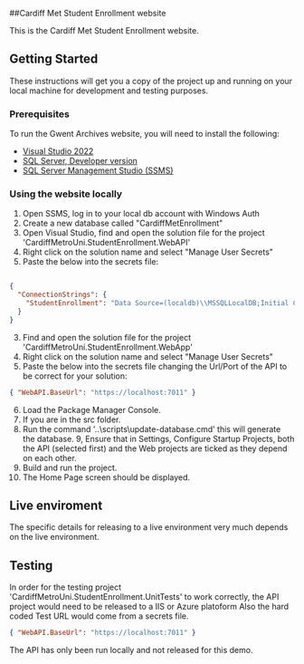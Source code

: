 ##Cardiff Met Student Enrollment website

This is the Cardiff Met Student Enrollment website.

## Getting Started

These instructions will get you a copy of the project up and running on your local machine for development and testing purposes. 

### Prerequisites

To run the Gwent Archives website, you will need to install the following: 

- [Visual Studio 2022](https://visualstudio.microsoft.com/)
- [SQL Server, Developer version](https://www.microsoft.com/en-us/sql-server/sql-server-downloads)
- [SQL Server Management Studio (SSMS)](https://docs.microsoft.com/en-us/sql/ssms/download-sql-server-management-studio-ssms?view=sql-server-ver15)


### Using the website locally
1. Open SSMS, log in to your local db account with Windows Auth
2. Create a new database called "CardiffMetEnrollment"
3. Open Visual Studio, find and open the solution file for the project 'CardiffMetroUni.StudentEnrollment.WebAPI'
4. Right click on the solution name and select "Manage User Secrets"
5. Paste the below into the secrets file:
```Json

{
  "ConnectionStrings": {
    "StudentEnrollment": "Data Source=(localdb)\\MSSQLLocalDB;Initial Catalog=CardiffMetroUni.StudentEnrollment;Integrated Security=True;"
  }
}
```

3. Find and open the solution file for the project 'CardiffMetroUni.StudentEnrollment.WebApp'
4. Right click on the solution name and select "Manage User Secrets"
5. Paste the below into the secrets file changing the Url/Port of the API to be correct for your solution:
```Json
{ "WebAPI.BaseUrl": "https://localhost:7011" }
```
6. Load the Package Manager Console.
7. If you are in the src folder.
8. Run the command '..\scripts\update-database.cmd' this will generate the database.
9, Ensure that in Settings, Configure Startup Projects, both the API (selected first) and the Web projects are ticked as they depend on each other.
6. Build and run the project.
7. The Home Page screen should be displayed.


## Live enviroment 

The specific details for releasing to a live environment very much depends on the live environment.

## Testing


In order for the testing project 'CardiffMetroUni.StudentEnrollment.UnitTests' to work correctly, the API project would need to be released to a IIS or Azure platoform
Also the hard coded Test URL would come from a secrets file.

```Json
{ "WebAPI.BaseUrl": "https://localhost:7011" }
```

The API has only been run locally and not released for this demo.
